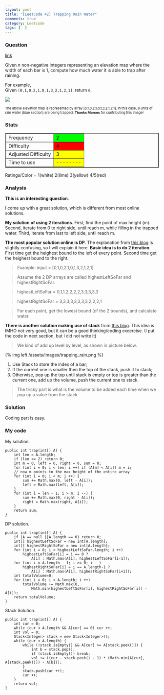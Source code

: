```yaml
---
layout: post
title: "[LeetCode 42] Trapping Rain Water"
comments: true
category: Leetcode
tags: [  ]
---
```



### Question 
[link](http://oj.leetcode.com/problems/trapping-rain-water/)

<div class="question-content">
            <p></p><p>
Given <i>n</i> non-negative integers representing an elevation map where the width of each bar is 1, compute how much water it is able to trap after raining. 
</p>

<p>
For example, <br>
Given <code>[0,1,0,2,1,0,1,3,2,1,2,1]</code>, return <code>6</code>.
</p>

<p>
<img src="http://www.leetcode.com/wp-content/uploads/2012/08/rainwatertrap.png"><br>
</p><p style="font-size: 11px">The above elevation map is represented by array [0,1,0,2,1,0,1,3,2,1,2,1]. In this case, 6 units of rain water (blue section) are being trapped. <b>Thanks Marcos</b> for contributing this image!</p><p></p>
          </div>

### Stats
<table border="2">
	<tr>
		<td>Frequency</td>
		<td bgcolor="lime">2</td>
	</tr>
	<tr>
		<td>Difficulty</td>
		<td bgcolor="red">4</td>
	</tr>
	<tr>
		<td>Adjusted Difficulty</td>
		<td bgcolor="yellow">3</td>
	</tr>
	<tr>
		<td>Time to use</td>
		<td bgcolor="yellow">--------</td>
	</tr>
</table>

Ratings/Color = 1(white) 2(lime) 3(yellow) 4/5(red)

### Analysis

__This is an interesting question__. 

I come up with a great solution, which is different from most online solutions. 

__My solution of using 2 iterations__. First, find the point of max height (m). Second, iterate from 0 to right side, until reach m, while filling in the trapped water. Third, iterate from last to left side, until reach m. 

__The most popular solution online is DP__. The explanation from [this blog](http://rleetcode.blogspot.sg/2014/03/trapping-rain-water-java-python.html) is slightly confusing, so I will explain it here. __Basic idea is to do 2 iteration__. First time get the heighest bound to the left of every point. Second time get the heighest bound to the right. 

> Example: input = \[0,1,0,2,1,0,1,3,2,1,2,1\]. 

> Assume the 2 DP arrays are called highestLeftSoFar and highestRightSoFar.

> highestLeftSoFar  = 0,1,1,2,2,2,2,3,3,3,3,3

> highestRightSoFar = 3,3,3,3,3,3,3,3,2,2,2,1

> For each point, get the lowest bound (of the 2 bounds), and calculate water. 

__There is another solution making use of stack__ from [this blog](http://n00tc0d3r.blogspot.sg/2013/06/trapping-rain-water.html). This idea is IMHO not very good, but it can be a good thinking/coding excercise. (I put the code in next section, but I did not write it)

> We kind of add up level by level, as shown in picture below.

{% img left /assets/images/trapping_rain.png %}

1. Use Stack to store the index of a bar;
2. If the current one is smaller then the top of the stack, push it to stack;
3. Otherwise, pop up the top until stack is empty or top is greater than the current one, add up the volume, push the current one to stack.

> The tricky part is what is the volume to be added each time when we pop up a value from the stack.

### Solution

Coding part is easy. 

### My code 

My solution.


    public int trap(int[] A) {
        int len = A.length;
        if (len <= 2) return 0;
        int m = 0, left = 0, right = 0, sum = 0;
        for (int i = 0; i < len; i ++) if (A[m] < A[i]) m = i;
        // now m points to the max height of the entire array
        for (int i = 0; i < m; i ++) {
            sum += Math.max(0, left - A[i]);
            left = Math.max(left, A[i]);
        }
        for (int i = len - 1; i > m; i --) {
            sum += Math.max(0, right - A[i]);
            right = Math.max(right, A[i]);
        }
        return sum;
    }


DP solution.


    public int trap(int[] A) {
        if (A == null ||A.length == 0) return 0;
        int[] highestLeftSoFar = new int[A.length];
        int[] highestRightSoFar = new int[A.length];
        for (int i = 0; i < highestLeftSoFar.length; i ++)
            highestLeftSoFar[i] = i == 0 ? 
                A[i] : Math.max(A[i], highestLeftSoFar[i-1]);
        for (int i = A.length - 1; i >= 0; i --)
            highestRightSoFar[i] = i == A.length-1 ? 
                A[i] : Math.max(A[i], highestRightSoFar[i+1]);
        int totalVolume=0;
        for (int i = 0; i < A.length; i ++)
            totalVolume += Math.max(0, 
                Math.min(highestLeftSoFar[i], highestRightSoFar[i]) - A[i]);
        return totalVolume;
    }


Stack Solution.


    public int trap(int[] A) {
        int cur = 0;
        while (cur < A.length && A[cur] == 0) cur ++;
        int vol = 0;
        Stack<Integer> stack = new Stack<Integer>();
        while (cur < A.length) {
            while (!stack.isEmpty() && A[cur] >= A[stack.peek()]) {
                int b = stack.pop();
                if (stack.isEmpty()) break;
                vol += ((cur - stack.peek() - 1) * (Math.min(A[cur], A[stack.peek()]) - A[b]));
            }
            stack.push(cur ++);
            cur ++;
        }
        return vol;
    }
